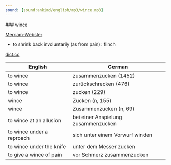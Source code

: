 ```yaml
---
sound: [sound:ankimd/english/mp3/wince.mp3]
---
```


\### wince

[Merriam-Webster](https://www.merriam-webster.com/dictionary/wince)

- to shrink back involuntarily (as from pain) : flinch

[dict.cc](https://www.dict.cc/wince)

| English        | German       |
| -------------- | ------------ |
| to wince | zusammenzucken (1452) |
| to wince | zurückschrecken (476) |
| to wince | zucken (229) |
| wince | Zucken (n, 155) |
| wince | Zusammenzucken (n, 69) |
| to wince at an allusion | bei einer Anspielung zusammenzucken |
| to wince under a reproach | sich unter einem Vorwurf winden |
| to wince under the knife | unter dem Messer zucken |
| to give a wince of pain | vor Schmerz zusammenzucken |
